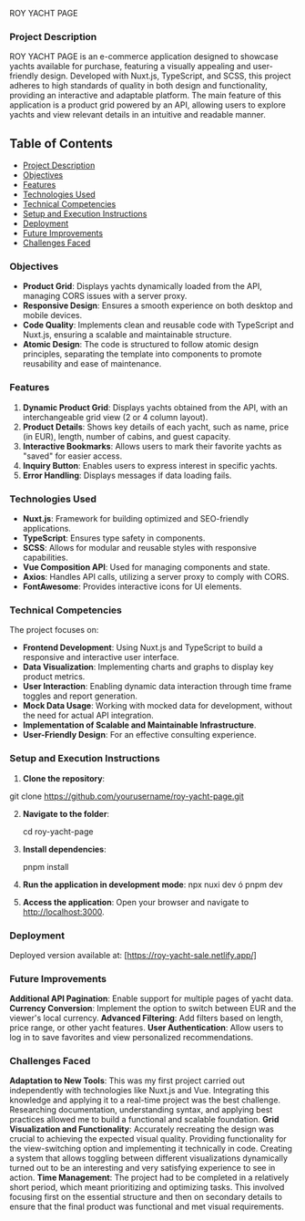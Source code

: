 ROY YACHT PAGE

### Project Description

ROY YACHT PAGE is an e-commerce application designed to showcase yachts available for purchase, featuring a visually appealing and user-friendly design. Developed with Nuxt.js, TypeScript, and SCSS, this project adheres to high standards of quality in both design and functionality, providing an interactive and adaptable platform. The main feature of this application is a product grid powered by an API, allowing users to explore yachts and view relevant details in an intuitive and readable manner.

## Table of Contents
- [Project Description](#project-description)
- [Objectives](#objectives)
- [Features](#features)
- [Technologies Used](#technologies-used)
- [Technical Competencies](#technical-competencies)
- [Setup and Execution Instructions](#setup-and-execution-instructions)
- [Deployment](#deployment)
- [Future Improvements](#future-improvements)
- [Challenges Faced](#challenges-faced)




### Objectives

- **Product Grid**: Displays yachts dynamically loaded from the API, managing CORS issues with a server proxy.
- **Responsive Design**: Ensures a smooth experience on both desktop and mobile devices.
- **Code Quality**: Implements clean and reusable code with TypeScript and Nuxt.js, ensuring a scalable and maintainable structure.
- **Atomic Design**: The code is structured to follow atomic design principles, separating the template into components to promote reusability and ease of maintenance.

### Features

1. **Dynamic Product Grid**: Displays yachts obtained from the API, with an interchangeable grid view (2 or 4 column layout).
2. **Product Details**: Shows key details of each yacht, such as name, price (in EUR), length, number of cabins, and guest capacity.
3. **Interactive Bookmarks**: Allows users to mark their favorite yachts as "saved" for easier access.
4. **Inquiry Button**: Enables users to express interest in specific yachts.
5. **Error Handling**: Displays messages if data loading fails.

### Technologies Used

- **Nuxt.js**: Framework for building optimized and SEO-friendly applications.
- **TypeScript**: Ensures type safety in components.
- **SCSS**: Allows for modular and reusable styles with responsive capabilities.
- **Vue Composition API**: Used for managing components and state.
- **Axios**: Handles API calls, utilizing a server proxy to comply with CORS.
- **FontAwesome**: Provides interactive icons for UI elements.

### Technical Competencies

The project focuses on:
- **Frontend Development**: Using Nuxt.js and TypeScript to build a responsive and interactive user interface.
- **Data Visualization**: Implementing charts and graphs to display key product metrics.
- **User Interaction**: Enabling dynamic data interaction through time frame toggles and report generation.
- **Mock Data Usage**: Working with mocked data for development, without the need for actual API integration.
- **Implementation of Scalable and Maintainable Infrastructure**.
- **User-Friendly Design**: For an effective consulting experience.


### Setup and Execution Instructions

1. **Clone the repository**:

 git clone https://github.com/yourusername/roy-yacht-page.git
  
    
2. **Navigate to the folder**:

    cd roy-yacht-page

    
3. **Install dependencies**:
   
    pnpm install
    
    
4. **Run the application in development mode**:
    npx nuxi dev ó pnpm dev
    
5. **Access the application**: Open your browser and navigate to [http://localhost:3000](http://localhost:3000/).

### Deployment

Deployed version available at: [https://roy-yacht-sale.netlify.app/]

### Future Improvements

**Additional API Pagination**: Enable support for multiple pages of yacht data.
**Currency Conversion**: Implement the option to switch between EUR and the viewer's local currency.
**Advanced Filtering**: Add filters based on length, price range, or other yacht features.
**User Authentication**: Allow users to log in to save favorites and view personalized recommendations.

### Challenges Faced

 **Adaptation to New Tools**: This was my first project carried out independently with technologies like Nuxt.js and Vue. Integrating this knowledge and applying it to a real-time project was the best challenge. Researching documentation, understanding syntax, and applying best practices allowed me to build a functional and scalable foundation.
 **Grid Visualization and Functionality**: Accurately recreating the design was crucial to achieving the expected visual quality. Providing functionality for the view-switching option and implementing it technically in code. Creating a system that allows toggling between different visualizations dynamically turned out to be an interesting and very satisfying experience to see in action.
 **Time Management**: The project had to be completed in a relatively short period, which meant prioritizing and optimizing tasks. This involved focusing first on the essential structure and then on secondary details to ensure that the final product was functional and met visual requirements.

